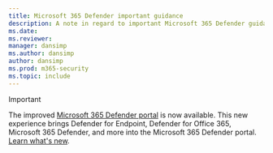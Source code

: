 ```yaml
---
title: Microsoft 365 Defender important guidance
description: A note in regard to important Microsoft 365 Defender guidance.
ms.date: 
ms.reviewer: 
manager: dansimp
ms.author: dansimp
author: dansimp
ms.prod: m365-security
ms.topic: include
---
```


> [!IMPORTANT]
> The improved [Microsoft 365 Defender portal](https://security.microsoft.com) is now available. This new experience brings Defender for Endpoint, Defender for Office 365, Microsoft 365 Defender, and more into the Microsoft 365 Defender portal. [Learn what's new](/microsoft-365/security/mtp/overview-security-center).
